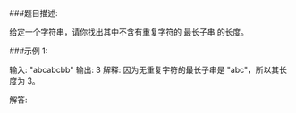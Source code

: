 ###题目描述:

给定一个字符串，请你找出其中不含有重复字符的 最长子串 的长度。

###示例 1:

输入: "abcabcbb"
输出: 3 
解释: 因为无重复字符的最长子串是 "abc"，所以其长度为 3。

解答:

```$xslt

```